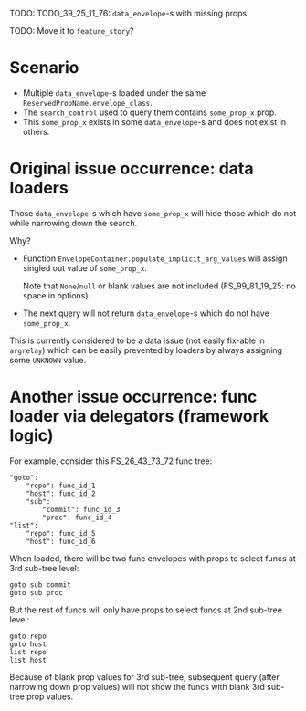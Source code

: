 
TODO: TODO_39_25_11_76: `data_envelope`-s with missing props

TODO: Move it to `feature_story`?

# Scenario

*   Multiple `data_envelope`-s loaded under the same `ReservedPropName.envelope_class`.
*   The `search_control` used to query them contains `some_prop_x` prop.
*   This `some_prop_x` exists in some `data_envelope`-s and does not exist in others.

# Original issue occurrence: data loaders

Those `data_envelope`-s which have `some_prop_x` will hide those which do not while narrowing down the search.

Why?

*   Function `EnvelopeContainer.populate_implicit_arg_values` will assign singled out value of `some_prop_x`.

    Note that `None`/`null` or blank values are not included (FS_99_81_19_25: no space in options).

*   The next query will not return `data_envelope`-s which do not have `some_prop_x`.

This is currently considered to be a data issue (not easily fix-able in `argrelay`)
which can be easily prevented by loaders by always assigning some `UNKNOWN` value.

# Another issue occurrence: func loader via delegators (framework logic)

For example, consider this FS_26_43_73_72 func tree:

```
"goto":
    "repo": func_id_1
    "host": func_id_2
    "sub":
        "commit": func_id_3
        "proc": func_id_4
"list":
    "repo": func_id_5
    "host": func_id_6
```

When loaded, there will be two func envelopes with props to select funcs at 3rd sub-tree level:

```
goto sub commit
goto sub proc
```

But the rest of funcs will only have props to select funcs at 2nd sub-tree level:

```
goto repo
goto host
list repo
list host
```

Because of blank prop values for 3rd sub-tree, subsequent query (after narrowing down prop values)
will not show the funcs with blank 3rd sub-tree prop values.
